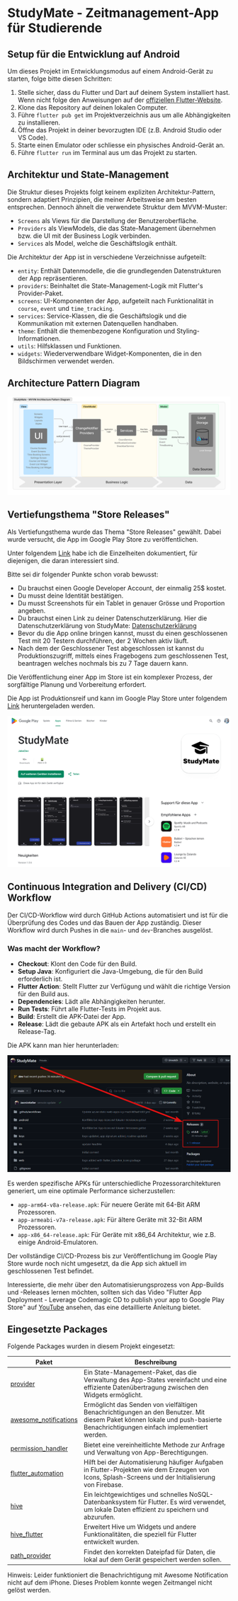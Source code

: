 # StudyMate - Zeitmanagement-App für Studierende

## Setup für die Entwicklung auf Android
Um dieses Projekt im Entwicklungsmodus auf einem Android-Gerät zu starten, folge bitte diesen Schritten:

1. Stelle sicher, dass du Flutter und Dart auf deinem System installiert hast. Wenn nicht folge den Anweisungen auf der [offiziellen Flutter-Website](https://flutter.dev/docs/get-started/install).
2. Klone das Repository auf deinen lokalen Computer.
3. Führe `flutter pub get` im Projektverzeichnis aus um alle Abhängigkeiten zu installieren.
4. Öffne das Projekt in deiner bevorzugten IDE (z.B. Android Studio oder VS Code).
5. Starte einen Emulator oder schliesse ein physisches Android-Gerät an.
6. Führe `flutter run` im Terminal aus um das Projekt zu starten.

## Architektur und State-Management

Die Struktur dieses Projekts folgt keinem expliziten Architektur-Pattern, sondern adaptiert Prinzipien, die meiner Arbeitsweise am besten entsprechen. Dennoch ähnelt die verwendete Struktur dem MVVM-Muster:

- `Screens` als Views für die Darstellung der Benutzeroberfläche.
- `Providers` als ViewModels, die das State-Management übernehmen bzw. die UI mit der Business Logik verbinden.
- `Services` als Model, welche die Geschäftslogik enthält.


Die Architektur der App ist in verschiedene Verzeichnisse aufgeteilt:

- `entity`: Enthält Datenmodelle, die die grundlegenden Datenstrukturen der App repräsentieren.
- `providers`: Beinhaltet die State-Management-Logik mit Flutter's Provider-Paket.
- `screens`: UI-Komponenten der App, aufgeteilt nach Funktionalität in `course`, `event` und `time_tracking`.
- `services`: Service-Klassen, die die Geschäftslogik und die Kommunikation mit externen Datenquellen handhaben.
- `theme`: Enthält die themenbezogene Konfiguration und Styling-Informationen.
- `utils`: Hilfsklassen und Funktionen.
- `widgets`: Wiederverwendbare Widget-Komponenten, die in den Bildschirmen verwendet werden.

## Architecture Pattern Diagram
![Architecture Pattern Diagram ](readme_images/architecture_diagram_2.png)


## Vertiefungsthema "Store Releases"

Als Vertiefungsthema wurde das Thema "Store Releases" gewählt. Dabei wurde versucht, die App im Google Play Store zu veröffentlichen. 

Unter folgendem [Link](https://jake-knowledge.notion.site/Store-Releases-1c57569a2c564be9b6cf3ea83cc26376) habe ich die Einzelheiten dokumentiert, für diejenigen, die daran interessiert sind.

Bitte sei dir folgender Punkte schon vorab bewusst: 

- Du brauchst einen Google Developer Account, der einmalig 25$ kostet.
- Du musst deine Identität bestätigen.
- Du musst Screenshots für ein Tablet in genauer Grösse und Proportion angeben.
- Du brauchst einen Link zu deiner Datenschutzerklärung. Hier die Datenschutzerklärung von StudyMate: [Datenschutzerklärung](https://jasminkeller.wixsite.com/jakedev)
- Bevor du die App online bringen kannst, musst du einen geschlossenen Test mit 20 Testern durchführen, der 2 Wochen aktiv läuft.
- Nach dem der Geschlossener Test abgeschlossen ist kannst du Produktionszugriff, mittels eines Fragebogens zum geschlossenen Test, beantragen welches nochmals bis zu 7 Tage dauern kann.

Die Veröffentlichung einer App im Store ist ein komplexer Prozess, der sorgfältige Planung und Vorbereitung erfordert.

Die App ist Produktionsreif und kann im Google Play Store unter folgendem [Link](https://play.google.com/store/apps/details?id=ch.hftm.studymate) heruntergeladen werden. 

![Google Play Store ](readme_images/study_mate_google_play_store_2.png)

## Continuous Integration and Delivery (CI/CD) Workflow

Der CI/CD-Workflow wird durch GitHub Actions automatisiert und ist für die Überprüfung des Codes und das Bauen der App zuständig. 
Dieser Workflow wird durch Pushes in die `main`- und `dev`-Branches ausgelöst.

### Was macht der Workflow?
- **Checkout**: Klont den Code für den Build.
- **Setup Java**: Konfiguriert die Java-Umgebung, die für den Build erforderlich ist.
- **Flutter Action**: Stellt Flutter zur Verfügung und wählt die richtige Version für den Build aus.
- **Dependencies**: Lädt alle Abhängigkeiten herunter.
- **Run Tests**: Führt alle Flutter-Tests im Projekt aus.
- **Build**: Erstellt die APK-Datei der App.
- **Release**: Lädt die gebaute APK als ein Artefakt hoch und erstellt ein Release-Tag.


Die APK kann man hier herunterladen:

![Github Releases ](readme_images/releases.png)

Es werden spezifische APKs für unterschiedliche Prozessorarchitekturen generiert, um eine optimale Performance sicherzustellen:
- `app-arm64-v8a-release.apk`: Für neuere Geräte mit 64-Bit ARM Prozessoren.
- `app-armeabi-v7a-release.apk`: Für ältere Geräte mit 32-Bit ARM Prozessoren.
- `app-x86_64-release.apk`: Für Geräte mit x86_64 Architektur, wie z.B. einige Android-Emulatoren.

Der vollständige CI/CD-Prozess bis zur Veröffentlichung im Google Play Store wurde noch nicht umgesetzt, da die App sich aktuell im geschlossenen Test befindet.

Interessierte, die mehr über den Automatisierungsprozess von App-Builds und -Releases lernen möchten, sollten sich das Video "Flutter App Deployment - Leverage Codemagic CD to publish your app to Google Play Store" auf [YouTube](https://www.youtube.com/watch?v=mg8_pM7sGM8) ansehen, das eine detaillierte Anleitung bietet.


## Eingesetzte Packages
Folgende Packages wurden in diesem Projekt eingesetzt:

| Paket                  | Beschreibung |
|------------------------|--------------|
| [provider](https://pub.dev/packages/provider) | Ein State-Management-Paket, das die Verwaltung des App-States vereinfacht und eine effiziente Datenübertragung zwischen den Widgets ermöglicht. |
| [awesome_notifications](https://pub.dev/packages/awesome_notifications) | Ermöglicht das Senden von vielfältigen Benachrichtigungen an den Benutzer. Mit diesem Paket können lokale und push-basierte Benachrichtigungen einfach implementiert werden. |
| [permission_handler](https://pub.dev/packages/permission_handler) | Bietet eine vereinheitlichte Methode zur Anfrage und Verwaltung von App-Berechtigungen. |
| [flutter_automation](https://pub.dev/packages/flutter_automation) | Hilft bei der Automatisierung häufiger Aufgaben in Flutter-Projekten wie dem Erzeugen von Icons, Splash-Screens und der Initialisierung von Firebase. |
| [hive](https://pub.dev/packages/hive) | Ein leichtgewichtiges und schnelles NoSQL-Datenbanksystem für Flutter. Es wird verwendet, um lokale Daten effizient zu speichern und abzurufen. |
| [hive_flutter](https://pub.dev/packages/hive_flutter) | Erweitert Hive um Widgets und andere Funktionalitäten, die speziell für Flutter entwickelt wurden. |
| [path_provider](https://pub.dev/packages/path_provider) | Findet den korrekten Dateipfad für Daten, die lokal auf dem Gerät gespeichert werden sollen. |

Hinweis: Leider funktioniert die Benachrichtigung mit Awesome Notification nicht auf dem iPhone. Dieses Problem konnte wegen Zeitmangel nicht gelöst werden.